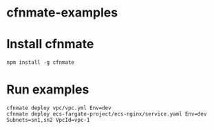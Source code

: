 # cfnmate-examples

# Install cfnmate
```
npm install -g cfnmate
```

# Run examples
```
cfnmate deploy vpc/vpc.yml Env=dev
cfnmate deploy ecs-fargate-project/ecs-nginx/service.yaml Env=dev Subnets=sn1,sn2 VpcId=vpc-1
```

